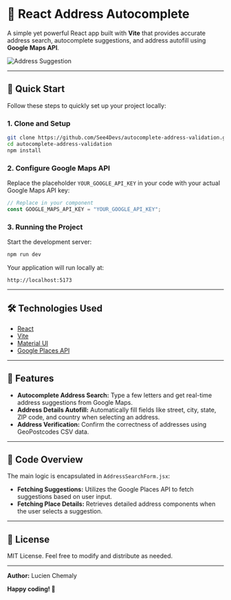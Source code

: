 # 📍 React Address Autocomplete

A simple yet powerful React app built with **Vite** that provides accurate address search, autocomplete suggestions, and address autofill using **Google Maps API**.

![Address Suggestion](https://i.imgur.com/otOlINQ.png)

---

## 🚀 Quick Start

Follow these steps to quickly set up your project locally:

### **1. Clone and Setup**

```bash
git clone https://github.com/See4Devs/autocomplete-address-validation.git
cd autocomplete-address-validation
npm install
```

### **2. Configure Google Maps API**

Replace the placeholder `YOUR_GOOGLE_API_KEY` in your code with your actual Google Maps API key:

```jsx
// Replace in your component
const GOOGLE_MAPS_API_KEY = "YOUR_GOOGLE_API_KEY";
```

### **3. Running the Project**

Start the development server:

```bash
npm run dev
```

Your application will run locally at:
```
http://localhost:5173
```

---

## 🛠️ Technologies Used

- [React](https://react.dev/)
- [Vite](https://vitejs.dev/)
- [Material UI](https://mui.com/)
- [Google Places API](https://developers.google.com/maps/documentation/places/web-service/overview)
---

## 🌟 Features

- **Autocomplete Address Search:** Type a few letters and get real-time address suggestions from Google Maps.
- **Address Details Autofill:** Automatically fill fields like street, city, state, ZIP code, and country when selecting an address.
- **Address Verification:** Confirm the correctness of addresses using GeoPostcodes CSV data.

---

## 📖 Code Overview

The main logic is encapsulated in `AddressSearchForm.jsx`:

- **Fetching Suggestions:** Utilizes the Google Places API to fetch suggestions based on user input.
- **Fetching Place Details:** Retrieves detailed address components when the user selects a suggestion.

---

## 📌 License

MIT License. Feel free to modify and distribute as needed.

---

**Author:** Lucien Chemaly

**Happy coding! 🚀**
